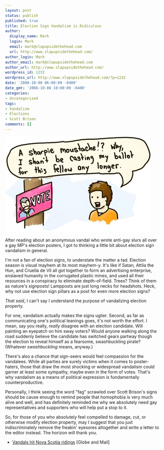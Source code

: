 ```yaml
---
layout: post
status: publish
published: true
title: Election Sign Vandalism is Ridiculous
author:
  display_name: Mark
  login: Mark
  email: mark@slapupsidethehead.com
  url: http://www.slapupsidethehead.com/
author_login: Mark
author_email: mark@slapupsidethehead.com
author_url: http://www.slapupsidethehead.com/
wordpress_id: 1232
wordpress_url: http://www.slapupsidethehead.com/?p=1232
date: '2008-10-08 06:00:09 -0400'
date_gmt: '2008-10-08 10:00:09 -0400'
categories:
- Uncategorized
tags:
- Vandalism
- Elections
- Scott Brison
comments: []
---
```

![](/wp-content/media/2008/10/election-swaying.jpg "Then again, it worked for Jack Layton")

After reading about an anonymous vandal who wrote anti-gay slurs all over a gay MP's election posters, I got to thinking a little bit about election sign vandalism in general.

I'm not a fan of election signs, to understate the matter a tad. Election season is visual mayhem at its most mayhem-y. It's like if Satan, Attila the Hun, and Cruella de Vil all got together to form an advertising enterprise, enslaved humanity in the corrugated plastic mines, and used all their resources in a conspiracy to eliminate depth-of-field. Trees? Think of them as nature's signposts! Lampposts are just long necks for headshots. Heck, why not use election sign pillars as a post for even more election signs?

_That said_, I can't say I understand the purpose of vandalizing election property.

For one, vandalism actually makes the signs uglier. Second, as far as communicating one's political leanings goes, it's not worth the effort. I mean, say you really, _really_ disagree with an election candidate. Will painting an eyepatch on him sway voters? Would anyone walking along the road suddenly believe the candidate has switched gears partway though the election to reveal himself as a fearsome, swashbuckling pirate? (Whatever _swashbuckling_ means, anyway.)

There's also a chance that sign-seers would feel compassion for the vandalees. While all parties are surely victims when it comes to poster-haters, those that draw the most shocking or widespread vandalism could garner at least some sympathy, maybe even in the form of votes. That's why vandalism as a means of political expression is fundamentally counterproductive.

Personally, I think seeing the word "fag" scrawled over Scott Brison's signs should be cause enough to remind people that homophobia is very much alive and well, and has definitely reminded me why we absolutely need gay representatives and supporters who will help put a stop to it.

So, for those of you who absolutely feel compelled to damage, cut, or otherwise modify election property, may I suggest that you just indiscriminately remove the freakin' eyesores altogether and write a letter to the editor instead. The horizon will thank you.

- [Vandals hit Nova Scotia ridings](http://www.theglobeandmail.com/servlet/story/RTGAM.20081006.welxnvandalism1006/BNStory/politics/home) [Globe and Mail]
